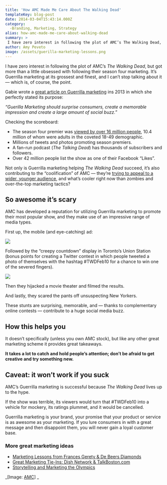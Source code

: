 ```yaml
---
title: 'How AMC Made Me Care About The Walking Dead'
templateKey: blog-post
date: 2014-03-04T15:43:14.000Z
category: 
  -Branding, Marketing, Strategy
alias: how-amc-made-me-care-about-walking-dead
summary: > 
 I have zero interest in following the plot of AMC’s The Walking Dead, but got more than a little obsessed with following their season four marketing. It’s Guerrilla marketing at its grossest and finest, and I can’t stop talking about it — which is, of course, the point.
author: Amy Peveto
image: /assets/guerilla-marketing-lessons.png
---
```


I have zero interest in following the plot of AMC’s _The Walking Dead_, but got more than a little obsessed with following their season four marketing. It’s Guerrilla marketing at its grossest and finest, and I can’t stop talking about it — which is, of course, the point.

Gabie wrote a [great article on Guerrilla marketing](/blog/09/24/2013/why-small-businesses-should-use-guerilla-marketing) ins 2013 in which she perfectly stated its purpose:

_“Guerilla Marketing should surprise consumers, create a memorable impression and create a large amount of social buzz.”_

Checking the scoreboard:

*   The season four premier was [viewed by over 16 million people](http://deadline.com/2013/10/walking-dead-amc-season-4-debut-tv-ratings-611117/), 10.4 million of whom were adults in the coveted 18-49 demographic.
*   Millions of tweets and photos promoting season premiers.
*   A fan-run podcast (_The Talking Dead_) has thousands of subscribers and followers.
*   Over 42 million people list the show as one of their Facebook “Likes”.

Not only is Guerrilla marketing helping _The Walking Dead_ succeed, it’s also contributing to the “coolification” of AMC — they’re [trying to appeal to a wider, younger audience](http://www.amc.com/faq), and what’s cooler right now than zombies and over-the-top marketing tactics?

So awesome it’s scary
---------------------

AMC has developed a reputation for utilizing Guerrilla marketing to promote their most popular show, and they make use of an impressive range of media types.

First up, the mobile (and eye-catching) ad:

![](/assets/walking-dead-guerilla-marketing-moving-ad.png)

Followed by the “creepy countdown” display in Toronto’s Union Station (bonus points for creating a Twitter contest in which people tweeted a photo of themselves with the hashtag #TWDFeb10 for a chance to win one of the severed fingers).

![](/assets/walking-dead-guerilla-marketing-countdown.png)

Then they hijacked a movie theater and filmed the results.

And lastly, they scared the pants off unsuspecting New Yorkers.

These stunts are surprising, memorable, and — thanks to complementary online contests — contribute to a huge social media buzz.

How this helps you
------------------

It doesn’t specifically (unless you own AMC stock), but like any other great marketing scheme it provides great takeaways.

**It takes a lot to catch and hold people’s attention; don’t be afraid to get creative and try something new.**

Caveat: it won’t work if you suck
---------------------------------

AMC’s Guerrilla marketing is successful because _The Walking Dead_ lives up to the hype.

If the show was terrible, its viewers would turn that #TWDFeb10 into a vehicle for mockery, its ratings plummet, and it would be cancelled.

Guerrilla marketing is your brand, your promise that your product or service is as awesome as your marketing. If you lure consumers in with a great message and then disappoint them, you will never gain a loyal customer base.

### More great marketing ideas

*   [Marketing Lessons from Frances Gerety & De Beers Diamonds](/blog/10/23/2013/marketing-lessons-frances-gerety-de-beers-diamonds)
*   [Great Marketing Tie-Ins: Dish Network & TalkBoston.com](/blog/08/27/2013/great-marketing-tie-ins-dish-network-talkbostoncom)
*   [Storytelling and Marketing the Olympics](/blog/08/07/2012/storytelling-and-marketing-olympics)

_\[Image: [AMC](http://www.amc.com)\] _